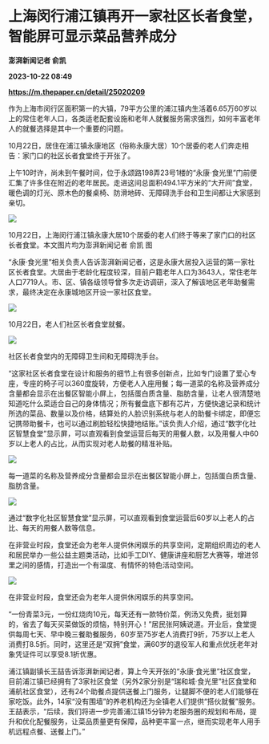 # 上海闵行浦江镇再开一家社区长者食堂，智能屏可显示菜品营养成分
**澎湃新闻记者 俞凯**

**2023-10-22 08:49**

**https://m.thepaper.cn/detail/25020209**

作为上海市闵行区面积第一的大镇，79平方公里的浦江镇内生活着6.65万60岁以上的常住老年人口，各类适老配套设施和老年人就餐服务需求强烈，如何丰富老年人的就餐选择是其中一个重要的问题。

10月22日，居住在浦江镇永康地区（俗称永康大居）10个居委的老人们奔走相告：家门口的社区长者食堂终于开张了。

上午10时许，尚未到午餐时间，位于永颂路198弄23号1楼的“永康·食光里”门前便汇集了许多住在附近的老年居民。走进这间总面积494.1平方米的“大开间”食堂，暖色调的灯光、原木色的餐桌椅、防滑地砖、无障碍洗手台和卫生间都让大家感到亲切。

![](https://imagecloud.thepaper.cn/thepaper/image/275/154/188.JPG)

10月22日，上海闵行浦江镇永康大居10个居委的老人们终于等来了家门口的社区长者食堂。本文图片均为澎湃新闻记者 俞凯 图

“永康·食光里”相关负责人告诉澎湃新闻记者，这是永康大居投入运营的第一家社区长者食堂。大居由于老龄化程度较深，目前户籍老年人口为3643人，常住老年人口7719人。市、区、镇各级领导曾多次走访调研，深入了解该地区老年助餐需求，最终决定在永康城地区开设一家社区食堂。

![](https://imagecloud.thepaper.cn/thepaper/image/275/154/187.JPG)

10月22日，老人们社区长者食堂就餐。

![](https://imagecloud.thepaper.cn/thepaper/image/275/154/184.JPG)

社区长者食堂内的无障碍卫生间和无障碍洗手台。

“这家社区长者食堂在设计和服务的细节上有很多创新点，比如专门设置了爱心专座，专座的椅子可以360度旋转，方便老人入座用餐；每一道菜的名称及营养成分含量都会显示在出餐区智能小屏上，包括蛋白质含量、脂肪含量，让老人很清楚地知道吃什么菜适合自己的身体情况；所有餐盘底下都有芯片，方便快速记录和统计所选的菜品、数量以及价格，结算处的人脸识别系统与老人的助餐卡绑定，即便忘记携带助餐卡，也可以通过刷脸轻松快捷地结账。”该负责人介绍，通过“数字化社区智慧食堂”显示屏，可以直观看到食堂运营后每天的用餐人数，以及用餐人中60岁以上老人的占比，从而实现对老人助餐的精准补贴。

![](https://imagecloud.thepaper.cn/thepaper/image/275/154/183.JPG)

每一道菜的名称及营养成分含量都会显示在出餐区智能小屏上，包括蛋白质含量、脂肪含量。

![](https://imagecloud.thepaper.cn/thepaper/image/275/154/181.JPG)

通过“数字化社区智慧食堂”显示屏，可以直观看到食堂运营后60岁以上老人的占比、每天的用餐人数等信息。

在非营业时段，食堂还会为老年人提供休闲娱乐的共享空间，定期组织周边的老人和居民举办一些公益主题类活动，比如手工DIY、健康讲座和厨艺大赛等，增进邻里之间的感情，打造出一个有温度、有情怀的特色活动空间。

![](https://imagecloud.thepaper.cn/thepaper/image/275/154/185.JPG)

在非营业时段，食堂还会为老年人提供休闲娱乐的共享空间。

“一份青菜3元，一份红烧肉10元，每天还有一款特价菜，例汤又免费，挺划算的，省去了每天买菜做饭的烦恼，特别开心！”居民张阿姨说道。开业后，食堂提供每周七天、早中晚三餐助餐服务，60岁至75岁老人消费打9折，75岁以上老人消费打8.5折。同时，这里还是“双拥”食堂，满60岁的退役军人和重点优抚老年对象凭证件可以享受8.1折优惠。

浦江镇副镇长王喆告诉澎湃新闻记者，算上今天开张的“永康·食光里”社区食堂，目前浦江镇已经拥有了3家社区食堂（另外2家分别是“瑞和城·食光里”社区食堂和浦航社区食堂），还有24个助餐点提供送餐上门服务，让腿脚不便的老人们能够在家吃饭。此外，14家“没有围墙”的养老机构还为全镇老人们提供“搭伙就餐”服务。王喆表示，“后续，我们将进一步完善浦江镇15分钟为老服务圈的规划和布局，提升和优化配餐服务，让菜品质量更有保障，品种更丰富一点，继而实现老年人用手机远程点餐、送餐上门。”